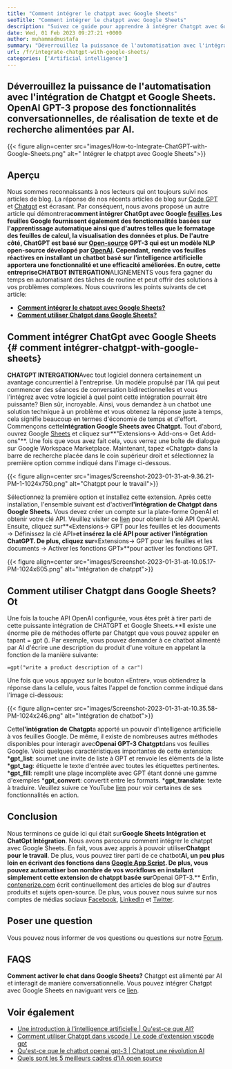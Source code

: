 ```yaml
---
title: "Comment intégrer le chatppt avec Google Sheets" 
seoTitle: "Comment intégrer le chatppt avec Google Sheets" 
description: "Suivez ce guide pour apprendre à intégrer Chatgpt avec Google Sheets. Enrichissez vos feuilles d'un chatbot basé sur l'intelligence artificielle appelée Chatgpt." 
date: Wed, 01 Feb 2023 09:27:21 +0000
author: muhammadmustafa
summary: "Déverrouillez la puissance de l'automatisation avec l'intégration de Chatgpt et Google Sheets. OpenAI GPT-3 propose une conversation en AI, l'achèvement du texte & amp; fonctionnalités de recherche." 
url: /fr/integrate-chatgpt-with-google-sheets/
categories: ['Artificial intelligence']
---
```


## Déverrouillez la puissance de l'automatisation avec l'intégration de Chatgpt et Google Sheets. OpenAI GPT-3 propose des fonctionnalités conversationnelles, de réalisation de texte et de recherche alimentées par AI.

{{< figure align=center src="images/How-to-Integrate-ChatGPT-with-Google-Sheets.png" alt=" Intégrer le chatppt avec Google Sheets">}}


## Aperçu
Nous sommes reconnaissants à nos lecteurs qui ont toujours suivi nos articles de blog. La réponse de nos récents articles de blog sur [Code GPT][1] et [Chatgpt][2] est écrasant. Par conséquent, nous avons proposé un autre article qui démontrera**comment intégrer ChatGpt avec Google [feuilles][3].**Les feuilles Google fournissent également des fonctionnalités basées sur l'apprentissage automatique ainsi que d'autres telles que le formatage des feuilles de calcul, la visualisation des données et plus. De l'autre côté, ChatGPT est basé sur [Open-source][4] GPT-3 qui est un modèle NLP open-source développé par [OpenAI][5].
Cependant, rendre vos feuilles réactives en installant un chatbot basé sur l'intelligence artificielle apportera une fonctionnalité et une efficacité améliorées. En outre, cette entreprise**CHATBOT INTERGATION**ALIGNEMENTS vous fera gagner du temps en automatisant des tâches de routine et peut offrir des solutions à vos problèmes complexes.
Nous couvrirons les points suivants de cet article:
  * [**Comment intégrer le chatppt avec Google Sheets?**][6]
  * [**Comment utiliser Chatgpt dans Google Sheets?**][7]

## Comment intégrer ChatGpt avec Google Sheets {# comment intégrer-chatgpt-with-google-sheets}
**CHATGPT INTERGATION**Avec tout logiciel donnera certainement un avantage concurrentiel à l'entreprise. Un modèle propulsé par l'IA qui peut commencer des séances de conversation bidirectionnelles et vous l'intégrez avec votre logiciel à quel point cette intégration pourrait être puissante? Bien sûr, incroyable. Ainsi, vous demandez à un chatbot une solution technique à un problème et vous obtenez la réponse juste à temps, cela signifie beaucoup en termes d'économie de temps et d'effort.
Commençons cette**Intégration Google Sheets avec Chatgpt.**
Tout d'abord, ouvrez Google [Sheets][3] et cliquez sur**"Extensions-> Add-ons-> Get Add-ons"**. Une fois que vous avez fait cela, vous verrez une boîte de dialogue sur Google Workspace Marketplace. Maintenant, tapez «Chatgpt» dans la barre de recherche placée dans le coin supérieur droit et sélectionnez la première option comme indiqué dans l'image ci-dessous.

{{< figure align=center src="images/Screenshot-2023-01-31-at-9.36.21-PM-1-1024x750.png" alt="Chatgpt pour le travail">}}

Sélectionnez la première option et installez cette extension. Après cette installation, l'ensemble suivant est d'activer**l'intégration de Chatgpt dans Google Sheets.**
Vous devez créer un compte sur la plate-forme OpenAI et obtenir votre clé API. Veuillez visiter ce [lien][1] pour obtenir la clé API OpenAI.
Ensuite, cliquez sur**«Extensions-> GPT pour les feuilles et les documents -> Définissez la clé API»**et insérez la clé API pour activer l'intégration ChatGPT. De plus, cliquez sur**«Extensions-> GPT pour les feuilles et les documents -> Activer les fonctions GPT»**pour activer les fonctions GPT.

{{< figure align=center src="images/Screenshot-2023-01-31-at-10.05.17-PM-1024x605.png" alt="Intégration de chatppt">}}


## Comment utiliser Chatgpt dans Google Sheets? Ot
Une fois la touche API OpenAI configurée, vous êtes prêt à tirer parti de cette puissante intégration de CHATGPT et Google Sheets.**Il existe une énorme pile de méthodes offerte par Chatgpt que vous pouvez appeler en tapant = gpt ().
Par exemple, vous pouvez demander à ce chatbot alimenté par AI d'écrire une description du produit d'une voiture en appelant la fonction de la manière suivante:
```
=gpt("write a product description of a car")
```
Une fois que vous appuyez sur le bouton «Entrer», vous obtiendrez la réponse dans la cellule, vous faites l'appel de fonction comme indiqué dans l'image ci-dessous:

{{< figure align=center src="images/Screenshot-2023-01-31-at-10.35.58-PM-1024x246.png" alt="Intégration de chatbot">}}

Cette**l'intégration de Chatgpt**a apporté un pouvoir d'intelligence artificielle à vos feuilles Google. De même, il existe de nombreuses autres méthodes disponibles pour interagir avec**Openai GPT-3 Chatgpt**dans vos feuilles Google.
Voici quelques caractéristiques importantes de cette extension:
  ***gpt_list**: soumet une invite de liste à GPT et renvoie les éléments de la liste
  ***gpt_tag**: étiquette le texte d'entrée avec toutes les étiquettes pertinentes.
  ***gpt_fill**: remplit une plage incomplète avec GPT étant donné une gamme d'exemples
  ***gpt_convert**: convertit entre les formats.
  ***gpt_translate**: texte à traduire.
Veuillez suivre ce YouTube [lien][8] pour voir certaines de ses fonctionnalités en action.

## Conclusion
Nous terminons ce guide ici qui était sur**Google Sheets Intégration et ChatGpt Intégration**. Nous avons parcouru comment intégrer le chatppt avec Google Sheets. En fait, vous avez appris à pouvoir utiliser**Chatgpt pour le travail**. De plus, vous pouvez tirer parti de ce chatbot**Ai, un peu plus loin en écrivant des fonctions dans [Google App Script][9]. De plus, vous pouvez automatiser bon nombre de vos workflows en installant simplement cette extension de chatppt basée sur**Openai GPT-3.**
Enfin, [contenerize.com][10] écrit continuellement des articles de blog sur d'autres produits et sujets open-source. De plus, vous pouvez nous suivre sur nos comptes de médias sociaux [Facebook][11], [LinkedIn][12] et [Twitter][13].

## Poser une question
Vous pouvez nous informer de vos questions ou questions sur notre [Forum][14].

## FAQS
**Comment activer le chat dans Google Sheets?**
Chatgpt est alimenté par AI et interagit de manière conversationnelle. Vous pouvez intégrer Chatgpt avec Google Sheets en naviguant vers ce [lien][6].

## Voir également
  * [Une introduction à l'intelligence artificielle | Qu'est-ce que AI?][15]
  * [Comment utiliser Chatgpt dans vscode | Le code d'extension vscode gpt][1]
  * [Qu'est-ce que le chatbot openai gpt-3 | Chatgpt une révolution AI][2]
  * [Quels sont les 5 meilleurs cadres d'IA open source][16]

  
[1]: https://blog.containerize.com/artificial-intelligence/how-to-use-chatgpt-in-vscode-the-vscode-extension-codegpt/
[2]: https://blog.containerize.com/artificial-intelligence/what-is-openai-chatbot-gpt-3-chatgpt-an-ai-revolution/
[3]: https://www.google.com/sheets/about/
[4]: https://products.containerize.com/
[5]: https://openai.com/
[6]: #How-to-integrate-ChatGPT-with-Google-Sheets
[7]: #How-to-Use-ChatGPT-in-Google-Sheets
[8]: https://www.youtube.com/watch?v=lnQPAWWmaKk&t=106s
[9]: https://www.google.com/script/start/
[10]: https://www.containerize.com/
[11]: https://web.facebook.com/containerize
[12]: https://www.linkedin.com/company/containerize/
[13]: https://twitter.com/containerize_co
[14]: https://forum.containerize.com/
[15]: https://blog.containerize.com/artificial-intelligence/an-introduction-to-artificial-intelligence-what-is-ai/
[16]: https://blog.containerize.com/artificial-intelligence/top-5-open-source-ai-frameworks/
